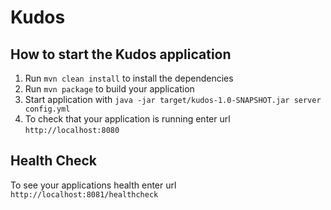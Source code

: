 # Kudos

How to start the Kudos application
---

1. Run `mvn clean install` to install the dependencies
1. Run `mvn package` to build your application
1. Start application with `java -jar target/kudos-1.0-SNAPSHOT.jar server config.yml`
1. To check that your application is running enter url `http://localhost:8080`

Health Check
---

To see your applications health enter url `http://localhost:8081/healthcheck`
